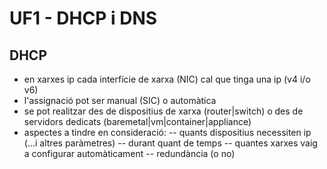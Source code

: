 # UF1 - DHCP i DNS
## DHCP
- en xarxes ip cada interfície de xarxa (NIC) cal que tinga una ip (v4 i/o v6)
- l'assignació pot ser manual (SIC) o automàtica
- se pot realitzar des de dispositius de xarxa (router|switch) o des de servidors dedicats (baremetal|vm|container|appliance)
- aspectes a tindre en consideració:
  -- quants dispositius necessiten ip (...i altres paràmetres)
  -- durant quant de temps
  -- quantes xarxes vaig a configurar automàticament
  -- redundància (o no)
